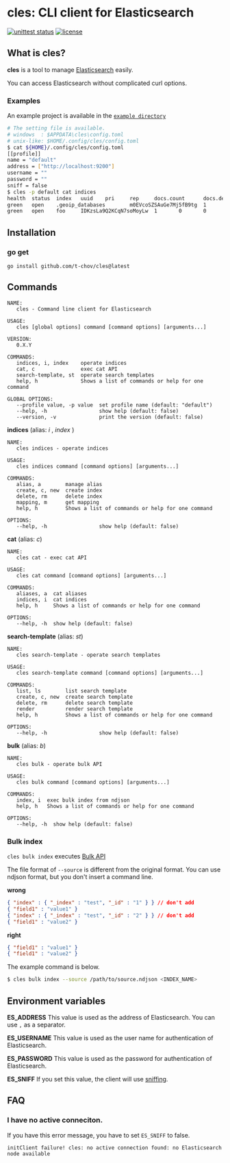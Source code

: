 # cles: CLI client for Elasticsearch

[![unittest status](https://github.com/t-chov/cles/workflows/unittest/badge.svg)](https://github.com/t-chov/cles/workflows/unittest/badge.svg)
[![license](http://img.shields.io/badge/license-MIT-red.svg?style=flat)](https://raw.githubusercontent.com/t-chov/cles/main/LICENSE)

## What is cles?

**cles** is a tool to manage [Elasticsearch](https://www.elastic.co/elasticsearch/) easily.

You can access Elasticsearch without complicated curl options.

### Examples

An example project is available in the [`example directory`](./example/)

```sh
# The setting file is available.
# windows  : $APPDATA\cles\config.toml
# unix-like: $HOME/.config/cles/config.toml
$ cat ${HOME}/.config/cles/config.toml
[[profile]]
name = "default"
address = ["http://localhost:9200"]
username = ""
password = ""
sniff = false
$ cles -p default cat indices
health  status  index   uuid    pri     rep     docs.count      docs.deleted    store.size      pri.store.size
green   open    .geoip_databases        m0EVcoSZSAuGe7Mj5fB9tg  1       0       40      0       37.7mb  37.7mb
green   open    foo     IDKzsLa9Q2KCqN7soMoyLw  1       0       0       0       226b    226b
```

## Installation

### go get

```
go install github.com/t-chov/cles@latest
```

## Commands

```
NAME:
   cles - Command line client for Elasticsearch

USAGE:
   cles [global options] command [command options] [arguments...]

VERSION:
   0.X.Y

COMMANDS:
   indices, i, index    operate indices
   cat, c               exec cat API
   search-template, st  operate search templates
   help, h              Shows a list of commands or help for one command

GLOBAL OPTIONS:
   --profile value, -p value  set profile name (default: "default")
   --help, -h                 show help (default: false)
   --version, -v              print the version (default: false)
```


**indices** (alias: _i_ , _index_ )

```
NAME:
   cles indices - operate indices

USAGE:
   cles indices command [command options] [arguments...]

COMMANDS:
   alias, a        manage alias
   create, c, new  create index
   delete, rm      delete index
   mapping, m      get mapping
   help, h         Shows a list of commands or help for one command

OPTIONS:
   --help, -h                 show help (default: false)
```

**cat** (alias: _c_)

```
NAME:
   cles cat - exec cat API

USAGE:
   cles cat command [command options] [arguments...]

COMMANDS:
   aliases, a  cat aliases
   indices, i  cat indices
   help, h     Shows a list of commands or help for one command

OPTIONS:
   --help, -h  show help (default: false)
```

**search-template** (alias: _st_)

```
NAME:
   cles search-template - operate search templates

USAGE:
   cles search-template command [command options] [arguments...]

COMMANDS:
   list, ls        list search template
   create, c, new  create search template
   delete, rm      delete search template
   render          render search template
   help, h         Shows a list of commands or help for one command

OPTIONS:
   --help, -h                 show help (default: false)
```

**bulk** (alias: _b_)

```
NAME:
   cles bulk - operate bulk API

USAGE:
   cles bulk command [command options] [arguments...]

COMMANDS:
   index, i  exec bulk index from ndjson
   help, h   Shows a list of commands or help for one command

OPTIONS:
   --help, -h  show help (default: false)
```

### Bulk index

`cles bulk index` executes [Bulk API](https://www.elastic.co/guide/en/elasticsearch/reference/current/docs-bulk.html)

The file format of `--source` is different from the original format.
You can use ndjson format, but you don't insert a command line.

**wrong**

```json
{ "index" : { "_index" : "test", "_id" : "1" } } // don't add 
{ "field1" : "value1" }
{ "index" : { "_index" : "test", "_id" : "2" } } // don't add
{ "field1" : "value2" }
```

**right**

```json
{ "field1" : "value1" }
{ "field1" : "value2" }
```

The example command is below.

```sh
$ cles bulk index --source /path/to/source.ndjson <INDEX_NAME>
```


## Environment variables

**ES_ADDRESS**
This value is used as the address of Elasticsearch. You can use `,` as a separator.

**ES_USERNAME**
This value is used as the user name for authentication of Elasticsearch.

**ES_PASSWORD**
This value is used as the password for authentication of Elasticsearch.

**ES_SNIFF**
If you set this value, the client will use [sniffing](https://www.elastic.co/jp/blog/elasticsearch-sniffing-best-practices-what-when-why-how).

## FAQ

### I have no active conneciton.

If you have this error message, you have to set `ES_SNIFF` to false.

```
initClient failure! cles: no active connection found: no Elasticsearch node available
```